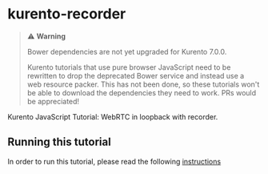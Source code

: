kurento-recorder
================

> :warning: **Warning**
>
> Bower dependencies are not yet upgraded for Kurento 7.0.0.
>
> Kurento tutorials that use pure browser JavaScript need to be rewritten to drop the deprecated Bower service and instead use a web resource packer. This has not been done, so these tutorials won't be able to download the dependencies they need to work. PRs would be appreciated!

Kurento JavaScript Tutorial: WebRTC in loopback with recorder.

Running this tutorial
---------------------

In order to run this tutorial, please read the following [instructions](https://kurento.openvidu.io/docs/current/tutorials/js/tutorial-recorder.html)
